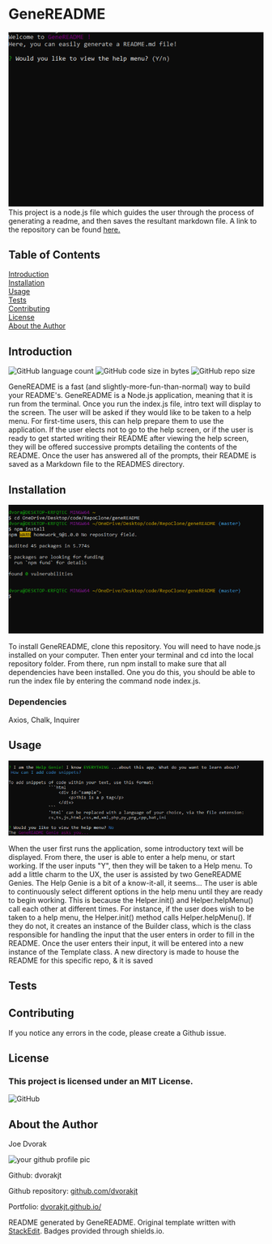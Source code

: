 # GeneREADME
![Screenshot of geneREADME by dvorakjt](./assets/screenshots/screen-1.png)
This project is a node.js file which guides the user through the process of generating a readme, and then saves the resultant markdown file.  A link to the repository can be found [here.](https://github.com/dvorakjt/geneREADME)
## Table of Contents

[Introduction](#introduction)  
[Installation](#installation)  
[Usage](#usage)  
[Tests](#tests)  
[Contributing](#contributing)  
[License](#license)  
[About the Author](#about-the-author)  

## Introduction

![GitHub language count](https://img.shields.io/github/languages/count/dvorakjt/geneREADME) ![GitHub code size in bytes](https://img.shields.io/github/languages/code-size/dvorakjt/geneREADME) ![GitHub repo size](https://img.shields.io/github/repo-size/dvorakjt/geneREADME)

GeneREADME is a fast (and slightly-more-fun-than-normal) way to build your README's. GeneREADME is a Node.js application, meaning that it is run from the terminal. Once you run the index.js file, intro text will display to the screen. The user will be asked if they would like to be taken to a help menu. For first-time users, this can help prepare them to use the application. If the user elects not to go to the help screen, or if the user is ready to get started writing their README after viewing the help screen, they will be offered successive prompts detailing the contents of the README. Once the user has answered all of the prompts, their README is saved as a Markdown file to the READMES directory.

## Installation
![Installation Image ](./assets/screenshots/screen-2.png)

To install GeneREADME, clone this repository. You will need to have node.js installed on your computer. Then enter your terminal and cd into the local repository folder. From there, run npm install to make sure that all dependencies have been installed. One you do this, you should be able to run the index file by entering the command node index.js.

### Dependencies

Axios, Chalk, Inquirer

## Usage
![Usage Image](./assets/screenshots/screen-3.png)

When the user first runs the application, some introductory text will be displayed. From there, the user is able to enter a help menu, or start working. If the user inputs "Y", then they will be taken to a Help menu. To add a little charm to the UX, the user is assisted by two GeneREADME Genies. The Help Genie is a bit of a know-it-all, it seems... The user is able to continuously select different options in the help menu until they are ready to begin working. This is because the Helper.init() and Helper.helpMenu() call each other at different times. For instance, if the user does wish to be taken to a help menu, the Helper.init() method calls Helper.helpMenu(). If they do not, it creates an instance of the Builder class, which is the class responsible for handling the input that the user enters in order to fill in the README. Once the user enters their input, it will be entered into a new instance of the Template class. A new directory is made to house the README for this specific repo, & it is saved

## Tests

 

## Contributing

If you notice any errors in the code, please create a Github issue. 

## License
### This project is licensed under an MIT License.

![GitHub](https://img.shields.io/github/license/dvorakjt/geneREADME)


## About the Author

Joe Dvorak

![your github profile pic](https://avatars3.githubusercontent.com/u/61166366?v=4)

Github: dvorakjt

Github repository: [github.com/dvorakjt](https://github.com/dvorakjt/)

Portfolio: [dvorakjt.github.io/](https://userName.github.io/)

README generated by GeneREADME. Original template written with [StackEdit](https://stackedit.io/). Badges provided through shields.io.
